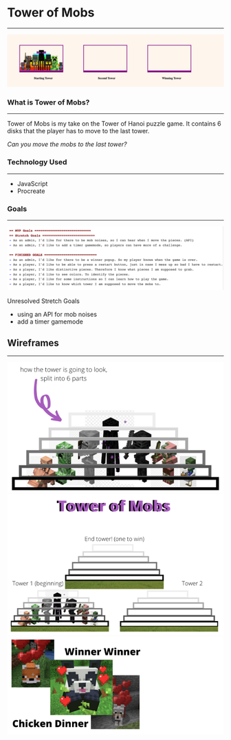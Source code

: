 # Tower of Mobs 
---
![towerPreview](/photos/towerScreenShot.png)


### What is Tower of Mobs? 
---
Tower of Mobs is my take on the Tower of Hanoi puzzle game. It contains 6 disks that the player has to move to the last tower. 

*Can you move the mobs to the last tower?*

### Technology Used 
---
- JavaScript 
- Procreate 

### Goals 
---
![MVP and Stretch Goals](/photos/goalsScreenShot.png)

 Unresolved Stretch Goals 
 - using an API for mob noises 
 - add a timer gamemode 

## Wireframes 
---
![UserStoryOne](/photos/uS1.png)
![UserStoryTwo](/photos/uS2.png)
![UserStoryThree](/photos/uS3.png)
